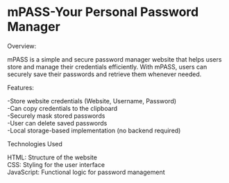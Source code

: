 # mPASS-Your Personal Password Manager

Overview:

mPASS is a simple and secure password manager website that helps users store and manage their credentials efficiently. With mPASS, users can securely save their passwords and retrieve them whenever needed.


Features:

-Store website credentials (Website, Username, Password)  
-Can copy credentials to the clipboard  
-Securely mask stored passwords  
-User can delete saved passwords  
-Local storage-based implementation (no backend required)


Technologies Used

HTML: Structure of the website  
CSS: Styling for the user interface  
JavaScript: Functional logic for password management
